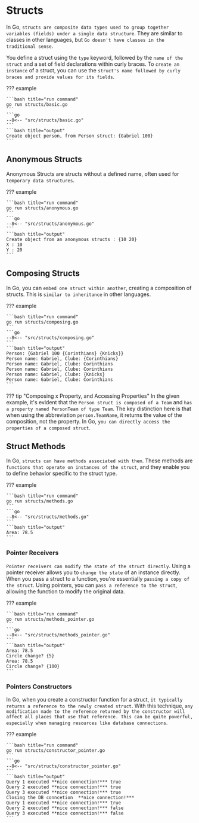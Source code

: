 # Structs

In Go, `structs are composite data types used to group together variables (fields) under a single data structure`. They are similar to classes in other languages, but `Go doesn't have classes in the traditional sense`.

You define a struct using the `type` keyword, followed by the `name of the struct` and a set of field declarations within curly braces. To `create an instance` of a struct, you can use the `struct's name followed by curly braces and provide values for its fields`.

??? example

    ```bash title="run command"
    go run structs/basic.go
    ```
    ```go
    --8<-- "src/structs/basic.go"
    ```
    ```bash title="output"
    Create object person, from Person struct: {Gabriel 100}
    ```

## Anonymous Structs

Anonymous Structs are structs without a defined name, often used for `temporary data structures`.

??? example

    ```bash title="run command"
    go run structs/anonymous.go
    ```
    ```go
    --8<-- "src/structs/anonymous.go"
    ```
    ```bash title="output"
    Create object from an anonymous structs : {10 20}
    X : 10
    Y : 20
    ```

## Composing Structs

In Go, you can `embed one struct within another`, creating a composition of structs. This is `similar to inheritance` in other languages.

??? example

    ```bash title="run command"
    go run structs/composing.go
    ```
    ```go
    --8<-- "src/structs/composing.go"
    ```
    ```bash title="output"
    Person: {Gabriel 100 {Corinthians} {Knicks}}
    Person name: Gabriel, Clube: {Corinthians}
    Person name: Gabriel, Clube: Corinthians
    Person name: Gabriel, Clube: Corinthians
    Person name: Gabriel, Clube: {Knicks}
    Person name: Gabriel, Clube: Corinthians
    ```
??? tip "Composing x Property, and Accessing Properties"
    In the given example, it's evident that the `Person struct is composed of a Team` and `has a property named PersonTeam of type Team`. The key distinction here is that when using the abbreviation `person.TeamName`, it returns the value of the composition, not the property.
    In Go, `you can directly access the properties of a composed struct`.

## Struct Methods

In Go, `structs can have methods associated with them`. These methods are `functions that operate on instances of the struct`, and they enable you to define behavior specific to the struct type.

??? example

    ```bash title="run command"
    go run structs/methods.go
    ```
    ```go
    --8<-- "src/structs/methods.go"
    ```
    ```bash title="output"
    Area: 78.5
    ```

### Pointer Receivers

`Pointer receivers can modify the state of the struct directly`. Using a pointer receiver allows you to `change the state` of an instance directly. When you pass a struct to a function, you're essentially `passing a copy of the struct`. Using pointers, you can `pass a reference to the struct`, allowing the function to modify the original data.

??? example

    ```bash title="run command"
    go run structs/methods_pointer.go
    ```
    ```go
    --8<-- "src/structs/methods_pointer.go"
    ```
    ```bash title="output"
    Area: 78.5
    Circle change? {5}
    Area: 78.5
    Circle change? {100}
    ```

### Pointers Constructors

In Go, when you create a constructor function for a struct, `it typically returns a reference to the newly created struct`. With this technique, `any modification made to the reference returned by the constructor will affect all places that use that reference. This can be quite powerful, especially when managing resources like database connections`.

??? example

    ```bash title="run command"
    go run structs/constructor_pointer.go
    ```
    ```go
    --8<-- "src/structs/constructor_pointer.go"
    ```
    ```bash title="output"
    Query 1 executed **nice connection!*** true
    Query 2 executed **nice connection!*** true
    Query 3 executed **nice connection!*** true
    Closing the DB conncetion  **nice connection!***
    Query 1 executed **nice connection!*** true
    Query 2 executed **nice connection!*** false
    Query 3 executed **nice connection!*** false
    ```
